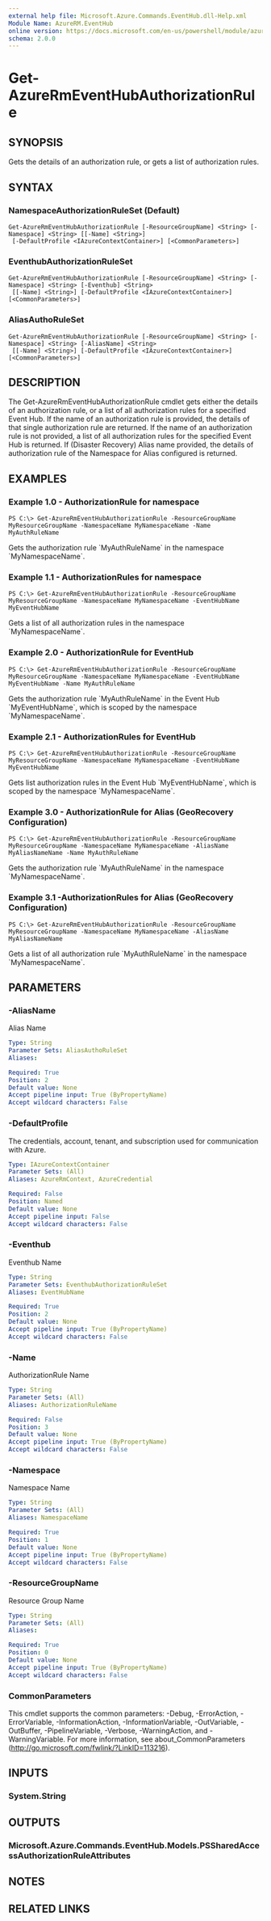```yaml
---
external help file: Microsoft.Azure.Commands.EventHub.dll-Help.xml
Module Name: AzureRM.EventHub
online version: https://docs.microsoft.com/en-us/powershell/module/azurerm.eventhub/get-azurermeventhubauthorizationrule
schema: 2.0.0
---
```


# Get-AzureRmEventHubAuthorizationRule

## SYNOPSIS
Gets the details of an authorization rule, or gets a list of authorization rules.

## SYNTAX

### NamespaceAuthorizationRuleSet (Default)
```
Get-AzureRmEventHubAuthorizationRule [-ResourceGroupName] <String> [-Namespace] <String> [[-Name] <String>]
 [-DefaultProfile <IAzureContextContainer>] [<CommonParameters>]
```

### EventhubAuthorizationRuleSet
```
Get-AzureRmEventHubAuthorizationRule [-ResourceGroupName] <String> [-Namespace] <String> [-Eventhub] <String>
 [[-Name] <String>] [-DefaultProfile <IAzureContextContainer>] [<CommonParameters>]
```

### AliasAuthoRuleSet
```
Get-AzureRmEventHubAuthorizationRule [-ResourceGroupName] <String> [-Namespace] <String> [-AliasName] <String>
 [[-Name] <String>] [-DefaultProfile <IAzureContextContainer>] [<CommonParameters>]
```

## DESCRIPTION
The Get-AzureRmEventHubAuthorizationRule cmdlet gets either the details of an authorization rule, or a list of all authorization rules for a specified Event Hub.
If the name of an authorization rule is provided, the details of that single authorization rule are returned.
If the name of an authorization rule is not provided, a list of all authorization rules for the specified Event Hub is returned.
If (Disaster Recovery) Alias name provided, the details of authorization rule of the Namespace for Alias configured is returned.

## EXAMPLES
### Example 1.0 - AuthorizationRule for namespace
```
PS C:\> Get-AzureRmEventHubAuthorizationRule -ResourceGroupName MyResourceGroupName -NamespaceName MyNamespaceName -Name MyAuthRuleName
```

Gets the authorization rule \`MyAuthRuleName\` in the namespace \`MyNamespaceName\`.


### Example 1.1 - AuthorizationRules for namespace
```
PS C:\> Get-AzureRmEventHubAuthorizationRule -ResourceGroupName MyResourceGroupName -NamespaceName MyNamespaceName -EventHubName MyEventHubName
```

Gets a list of all authorization rules in the namespace \`MyNamespaceName\`.


### Example 2.0 - AuthorizationRule for EventHub
```
PS C:\> Get-AzureRmEventHubAuthorizationRule -ResourceGroupName MyResourceGroupName -NamespaceName MyNamespaceName -EventHubName MyEventHubName -Name MyAuthRuleName
```

Gets the authorization rule \`MyAuthRuleName\` in the Event Hub \`MyEventHubName\`, which is scoped by the namespace \`MyNamespaceName\`.


### Example 2.1 - AuthorizationRules for EventHub
```
PS C:\> Get-AzureRmEventHubAuthorizationRule -ResourceGroupName MyResourceGroupName -NamespaceName MyNamespaceName -EventHubName MyEventHubName
```

Gets list authorization rules in the Event Hub \`MyEventHubName\`, which is scoped by the namespace \`MyNamespaceName\`.


### Example 3.0 - AuthorizationRule for Alias (GeoRecovery Configuration)
```
PS C:\> Get-AzureRmEventHubAuthorizationRule -ResourceGroupName MyResourceGroupName -NamespaceName MyNamespaceName -AliasName MyAliasNameName -Name MyAuthRuleName
```

Gets the authorization rule \`MyAuthRuleName\` in the namespace \`MyNamespaceName\`.

### Example 3.1 -AuthorizationRules for Alias (GeoRecovery Configuration)
```
PS C:\> Get-AzureRmEventHubAuthorizationRule -ResourceGroupName MyResourceGroupName -NamespaceName MyNamespaceName -AliasName MyAliasNameName
```

Gets a list of all authorization rule \`MyAuthRuleName\` in the namespace \`MyNamespaceName\`.


## PARAMETERS

### -AliasName
Alias Name

```yaml
Type: String
Parameter Sets: AliasAuthoRuleSet
Aliases:

Required: True
Position: 2
Default value: None
Accept pipeline input: True (ByPropertyName)
Accept wildcard characters: False
```

### -DefaultProfile
The credentials, account, tenant, and subscription used for communication with Azure.

```yaml
Type: IAzureContextContainer
Parameter Sets: (All)
Aliases: AzureRmContext, AzureCredential

Required: False
Position: Named
Default value: None
Accept pipeline input: False
Accept wildcard characters: False
```

### -Eventhub
Eventhub Name

```yaml
Type: String
Parameter Sets: EventhubAuthorizationRuleSet
Aliases: EventHubName

Required: True
Position: 2
Default value: None
Accept pipeline input: True (ByPropertyName)
Accept wildcard characters: False
```

### -Name
AuthorizationRule Name

```yaml
Type: String
Parameter Sets: (All)
Aliases: AuthorizationRuleName

Required: False
Position: 3
Default value: None
Accept pipeline input: True (ByPropertyName)
Accept wildcard characters: False
```

### -Namespace
Namespace Name

```yaml
Type: String
Parameter Sets: (All)
Aliases: NamespaceName

Required: True
Position: 1
Default value: None
Accept pipeline input: True (ByPropertyName)
Accept wildcard characters: False
```

### -ResourceGroupName
Resource Group Name

```yaml
Type: String
Parameter Sets: (All)
Aliases:

Required: True
Position: 0
Default value: None
Accept pipeline input: True (ByPropertyName)
Accept wildcard characters: False
```

### CommonParameters
This cmdlet supports the common parameters: -Debug, -ErrorAction, -ErrorVariable, -InformationAction, -InformationVariable, -OutVariable, -OutBuffer, -PipelineVariable, -Verbose, -WarningAction, and -WarningVariable.
For more information, see about_CommonParameters (http://go.microsoft.com/fwlink/?LinkID=113216).

## INPUTS

### System.String


## OUTPUTS

### Microsoft.Azure.Commands.EventHub.Models.PSSharedAccessAuthorizationRuleAttributes


## NOTES

## RELATED LINKS
